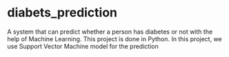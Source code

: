 # diabets_prediction
A system that can predict whether a person has diabetes or not with the help of Machine Learning. This project is done in Python. In this project, we use Support Vector Machine model for the prediction
